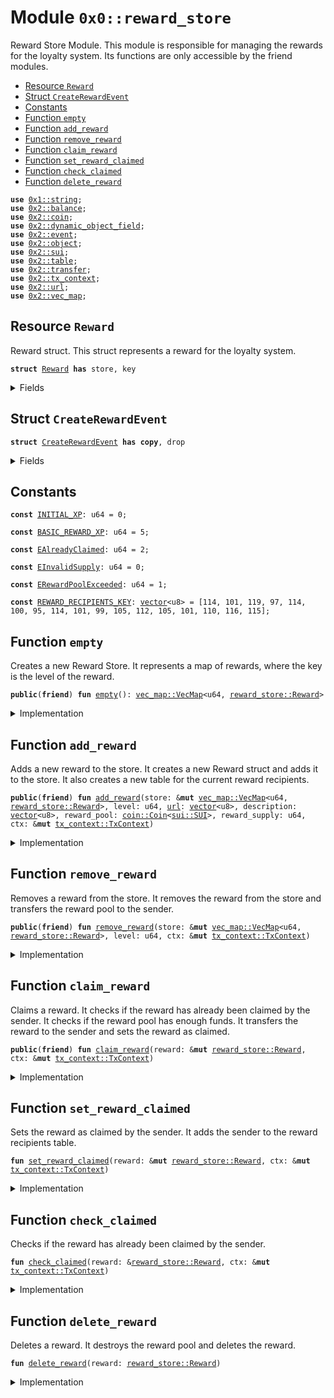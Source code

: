 
<a name="0x0_reward_store"></a>

# Module `0x0::reward_store`


Reward Store Module.
This module is responsible for managing the rewards for the loyalty system.
Its functions are only accessible by the friend modules.


-  [Resource `Reward`](#0x0_reward_store_Reward)
-  [Struct `CreateRewardEvent`](#0x0_reward_store_CreateRewardEvent)
-  [Constants](#@Constants_0)
-  [Function `empty`](#0x0_reward_store_empty)
-  [Function `add_reward`](#0x0_reward_store_add_reward)
-  [Function `remove_reward`](#0x0_reward_store_remove_reward)
-  [Function `claim_reward`](#0x0_reward_store_claim_reward)
-  [Function `set_reward_claimed`](#0x0_reward_store_set_reward_claimed)
-  [Function `check_claimed`](#0x0_reward_store_check_claimed)
-  [Function `delete_reward`](#0x0_reward_store_delete_reward)


<pre><code><b>use</b> <a href="">0x1::string</a>;
<b>use</b> <a href="">0x2::balance</a>;
<b>use</b> <a href="">0x2::coin</a>;
<b>use</b> <a href="">0x2::dynamic_object_field</a>;
<b>use</b> <a href="">0x2::event</a>;
<b>use</b> <a href="">0x2::object</a>;
<b>use</b> <a href="">0x2::sui</a>;
<b>use</b> <a href="">0x2::table</a>;
<b>use</b> <a href="">0x2::transfer</a>;
<b>use</b> <a href="">0x2::tx_context</a>;
<b>use</b> <a href="">0x2::url</a>;
<b>use</b> <a href="">0x2::vec_map</a>;
</code></pre>



<a name="0x0_reward_store_Reward"></a>

## Resource `Reward`


Reward struct.
This struct represents a reward for the loyalty system.



<pre><code><b>struct</b> <a href="reward_store.md#0x0_reward_store_Reward">Reward</a> <b>has</b> store, key
</code></pre>



<details>
<summary>Fields</summary>


<dl>
<dt>
<code>id: <a href="_UID">object::UID</a></code>
</dt>
<dd>

</dd>
<dt>
<code>level: u64</code>
</dt>
<dd>

</dd>
<dt>
<code><a href="">url</a>: <a href="_Url">url::Url</a></code>
</dt>
<dd>

</dd>
<dt>
<code>description: <a href="_String">string::String</a></code>
</dt>
<dd>

</dd>
<dt>
<code>reward_pool: <a href="_Balance">balance::Balance</a>&lt;<a href="_SUI">sui::SUI</a>&gt;</code>
</dt>
<dd>

</dd>
<dt>
<code>reward_supply: u64</code>
</dt>
<dd>

</dd>
<dt>
<code>reward_per_user: u64</code>
</dt>
<dd>

</dd>
</dl>


</details>

<a name="0x0_reward_store_CreateRewardEvent"></a>

## Struct `CreateRewardEvent`



<pre><code><b>struct</b> <a href="reward_store.md#0x0_reward_store_CreateRewardEvent">CreateRewardEvent</a> <b>has</b> <b>copy</b>, drop
</code></pre>



<details>
<summary>Fields</summary>


<dl>
<dt>
<code>reward_id: <a href="_ID">object::ID</a></code>
</dt>
<dd>
 Object ID of the Reward
</dd>
<dt>
<code>lvl: u64</code>
</dt>
<dd>
 Lvl of the Reward
</dd>
<dt>
<code>description: <a href="_String">string::String</a></code>
</dt>
<dd>
 Description of the Reward
</dd>
</dl>


</details>

<a name="@Constants_0"></a>

## Constants


<a name="0x0_reward_store_INITIAL_XP"></a>



<pre><code><b>const</b> <a href="reward_store.md#0x0_reward_store_INITIAL_XP">INITIAL_XP</a>: u64 = 0;
</code></pre>



<a name="0x0_reward_store_BASIC_REWARD_XP"></a>



<pre><code><b>const</b> <a href="reward_store.md#0x0_reward_store_BASIC_REWARD_XP">BASIC_REWARD_XP</a>: u64 = 5;
</code></pre>



<a name="0x0_reward_store_EAlreadyClaimed"></a>



<pre><code><b>const</b> <a href="reward_store.md#0x0_reward_store_EAlreadyClaimed">EAlreadyClaimed</a>: u64 = 2;
</code></pre>



<a name="0x0_reward_store_EInvalidSupply"></a>



<pre><code><b>const</b> <a href="reward_store.md#0x0_reward_store_EInvalidSupply">EInvalidSupply</a>: u64 = 0;
</code></pre>



<a name="0x0_reward_store_ERewardPoolExceeded"></a>



<pre><code><b>const</b> <a href="reward_store.md#0x0_reward_store_ERewardPoolExceeded">ERewardPoolExceeded</a>: u64 = 1;
</code></pre>



<a name="0x0_reward_store_REWARD_RECIPIENTS_KEY"></a>



<pre><code><b>const</b> <a href="reward_store.md#0x0_reward_store_REWARD_RECIPIENTS_KEY">REWARD_RECIPIENTS_KEY</a>: <a href="">vector</a>&lt;u8&gt; = [114, 101, 119, 97, 114, 100, 95, 114, 101, 99, 105, 112, 105, 101, 110, 116, 115];
</code></pre>



<a name="0x0_reward_store_empty"></a>

## Function `empty`


Creates a new Reward Store.
It represents a map of rewards, where the key is the level of the reward.



<pre><code><b>public</b>(<b>friend</b>) <b>fun</b> <a href="reward_store.md#0x0_reward_store_empty">empty</a>(): <a href="_VecMap">vec_map::VecMap</a>&lt;u64, <a href="reward_store.md#0x0_reward_store_Reward">reward_store::Reward</a>&gt;
</code></pre>



<details>
<summary>Implementation</summary>


<pre><code><b>public</b>(<b>friend</b>) <b>fun</b> <a href="reward_store.md#0x0_reward_store_empty">empty</a>(): VecMap&lt;u64, <a href="reward_store.md#0x0_reward_store_Reward">Reward</a>&gt; {
    <a href="_empty">vec_map::empty</a>&lt;u64, <a href="reward_store.md#0x0_reward_store_Reward">Reward</a>&gt;()
}
</code></pre>



</details>

<a name="0x0_reward_store_add_reward"></a>

## Function `add_reward`


Adds a new reward to the store.
It creates a new Reward struct and adds it to the store.
It also creates a new table for the current reward recipients.



<pre><code><b>public</b>(<b>friend</b>) <b>fun</b> <a href="reward_store.md#0x0_reward_store_add_reward">add_reward</a>(store: &<b>mut</b> <a href="_VecMap">vec_map::VecMap</a>&lt;u64, <a href="reward_store.md#0x0_reward_store_Reward">reward_store::Reward</a>&gt;, level: u64, <a href="">url</a>: <a href="">vector</a>&lt;u8&gt;, description: <a href="">vector</a>&lt;u8&gt;, reward_pool: <a href="_Coin">coin::Coin</a>&lt;<a href="_SUI">sui::SUI</a>&gt;, reward_supply: u64, ctx: &<b>mut</b> <a href="_TxContext">tx_context::TxContext</a>)
</code></pre>



<details>
<summary>Implementation</summary>


<pre><code><b>public</b>(<b>friend</b>) <b>fun</b> <a href="reward_store.md#0x0_reward_store_add_reward">add_reward</a>(
    store: &<b>mut</b> VecMap&lt;u64, <a href="reward_store.md#0x0_reward_store_Reward">Reward</a>&gt;,
    level: u64,
    <a href="">url</a>: <a href="">vector</a>&lt;u8&gt;,
    description: <a href="">vector</a>&lt;u8&gt;,
    reward_pool: Coin&lt;SUI&gt;,
    reward_supply: u64,
    ctx: &<b>mut</b> TxContext
) {
    <b>let</b> <a href="">balance</a> = <a href="_into_balance">coin::into_balance</a>(reward_pool);
    <b>let</b> balance_val = <a href="_value">balance::value</a>(&<a href="">balance</a>);
    <b>assert</b>!(balance_val % reward_supply == 0, <a href="reward_store.md#0x0_reward_store_EInvalidSupply">EInvalidSupply</a>);

    <b>let</b> reward = <a href="reward_store.md#0x0_reward_store_Reward">Reward</a> {
        id: <a href="_new">object::new</a>(ctx),
        level,
        <a href="">url</a>: <a href="_new_unsafe_from_bytes">url::new_unsafe_from_bytes</a>(<a href="">url</a>),
        description: <a href="_utf8">string::utf8</a>(description),
        reward_pool: <a href="">balance</a>,
        reward_supply,
        reward_per_user: balance_val / reward_supply,
    };

    emit(<a href="reward_store.md#0x0_reward_store_CreateRewardEvent">CreateRewardEvent</a> {
        reward_id: <a href="_id">object::id</a>(&reward),
        lvl: reward.level,
        description: reward.description,
    });

    dof::add(&<b>mut</b> reward.id, <a href="reward_store.md#0x0_reward_store_REWARD_RECIPIENTS_KEY">REWARD_RECIPIENTS_KEY</a>, <a href="_new">table::new</a>&lt;<b>address</b>, bool&gt;(ctx));
    <a href="_insert">vec_map::insert</a>(store, level, reward);
}
</code></pre>



</details>

<a name="0x0_reward_store_remove_reward"></a>

## Function `remove_reward`


Removes a reward from the store.
It removes the reward from the store and transfers the reward pool to the sender.



<pre><code><b>public</b>(<b>friend</b>) <b>fun</b> <a href="reward_store.md#0x0_reward_store_remove_reward">remove_reward</a>(store: &<b>mut</b> <a href="_VecMap">vec_map::VecMap</a>&lt;u64, <a href="reward_store.md#0x0_reward_store_Reward">reward_store::Reward</a>&gt;, level: u64, ctx: &<b>mut</b> <a href="_TxContext">tx_context::TxContext</a>)
</code></pre>



<details>
<summary>Implementation</summary>


<pre><code><b>public</b>(<b>friend</b>) <b>fun</b> <a href="reward_store.md#0x0_reward_store_remove_reward">remove_reward</a>(store: &<b>mut</b> VecMap&lt;u64, <a href="reward_store.md#0x0_reward_store_Reward">Reward</a>&gt;, level: u64, ctx: &<b>mut</b> TxContext) {
    <b>let</b> (_, reward) =  <a href="_remove">vec_map::remove</a>(store, &level);

    <b>let</b> sui_amt = <a href="_value">balance::value</a>(&reward.reward_pool);
    <a href="_transfer">transfer::transfer</a>(
        <a href="_take">coin::take</a>(&<b>mut</b> reward.reward_pool, sui_amt, ctx),
        <a href="_sender">tx_context::sender</a>(ctx)
    );

    <a href="reward_store.md#0x0_reward_store_delete_reward">delete_reward</a>(reward);
}
</code></pre>



</details>

<a name="0x0_reward_store_claim_reward"></a>

## Function `claim_reward`


Claims a reward.
It checks if the reward has already been claimed by the sender.
It checks if the reward pool has enough funds.
It transfers the reward to the sender and sets the reward as claimed.



<pre><code><b>public</b>(<b>friend</b>) <b>fun</b> <a href="reward_store.md#0x0_reward_store_claim_reward">claim_reward</a>(reward: &<b>mut</b> <a href="reward_store.md#0x0_reward_store_Reward">reward_store::Reward</a>, ctx: &<b>mut</b> <a href="_TxContext">tx_context::TxContext</a>)
</code></pre>



<details>
<summary>Implementation</summary>


<pre><code><b>public</b>(<b>friend</b>) <b>fun</b> <a href="reward_store.md#0x0_reward_store_claim_reward">claim_reward</a>(
    reward: &<b>mut</b> <a href="reward_store.md#0x0_reward_store_Reward">Reward</a>,
    ctx: &<b>mut</b> TxContext
) {
    <a href="reward_store.md#0x0_reward_store_check_claimed">check_claimed</a>(reward, ctx);

    <b>let</b> pool_amt = <a href="_value">balance::value</a>(&reward.reward_pool);
    <b>assert</b>!(pool_amt &gt;= reward.reward_per_user, <a href="reward_store.md#0x0_reward_store_ERewardPoolExceeded">ERewardPoolExceeded</a>);

    <a href="reward_store.md#0x0_reward_store_set_reward_claimed">set_reward_claimed</a>(reward, ctx);

    <a href="_transfer">transfer::transfer</a>(
        <a href="_take">coin::take</a>(&<b>mut</b> reward.reward_pool, reward.reward_per_user, ctx),
        <a href="_sender">tx_context::sender</a>(ctx)
    );
}
</code></pre>



</details>

<a name="0x0_reward_store_set_reward_claimed"></a>

## Function `set_reward_claimed`


Sets the reward as claimed by the sender.
It adds the sender to the reward recipients table.



<pre><code><b>fun</b> <a href="reward_store.md#0x0_reward_store_set_reward_claimed">set_reward_claimed</a>(reward: &<b>mut</b> <a href="reward_store.md#0x0_reward_store_Reward">reward_store::Reward</a>, ctx: &<b>mut</b> <a href="_TxContext">tx_context::TxContext</a>)
</code></pre>



<details>
<summary>Implementation</summary>


<pre><code><b>fun</b> <a href="reward_store.md#0x0_reward_store_set_reward_claimed">set_reward_claimed</a>(reward: &<b>mut</b> <a href="reward_store.md#0x0_reward_store_Reward">Reward</a>, ctx: &<b>mut</b> TxContext) {
    <a href="_add">table::add</a>&lt;<b>address</b>, bool&gt;(
        dof::borrow_mut(&<b>mut</b> reward.id, <a href="reward_store.md#0x0_reward_store_REWARD_RECIPIENTS_KEY">REWARD_RECIPIENTS_KEY</a>),
        <a href="_sender">tx_context::sender</a>(ctx),
        <b>true</b>
    );
}
</code></pre>



</details>

<a name="0x0_reward_store_check_claimed"></a>

## Function `check_claimed`


Checks if the reward has already been claimed by the sender.



<pre><code><b>fun</b> <a href="reward_store.md#0x0_reward_store_check_claimed">check_claimed</a>(reward: &<a href="reward_store.md#0x0_reward_store_Reward">reward_store::Reward</a>, ctx: &<b>mut</b> <a href="_TxContext">tx_context::TxContext</a>)
</code></pre>



<details>
<summary>Implementation</summary>


<pre><code><b>fun</b> <a href="reward_store.md#0x0_reward_store_check_claimed">check_claimed</a>(reward: &<a href="reward_store.md#0x0_reward_store_Reward">Reward</a>, ctx: &<b>mut</b> TxContext) {
    <b>assert</b>!(
        !<a href="_contains">table::contains</a>&lt;<b>address</b>, bool&gt;(
            dof::borrow(&reward.id, <a href="reward_store.md#0x0_reward_store_REWARD_RECIPIENTS_KEY">REWARD_RECIPIENTS_KEY</a>),
            <a href="_sender">tx_context::sender</a>(ctx)
        ),
        <a href="reward_store.md#0x0_reward_store_EAlreadyClaimed">EAlreadyClaimed</a>
    );
}
</code></pre>



</details>

<a name="0x0_reward_store_delete_reward"></a>

## Function `delete_reward`


Deletes a reward.
It destroys the reward pool and deletes the reward.



<pre><code><b>fun</b> <a href="reward_store.md#0x0_reward_store_delete_reward">delete_reward</a>(reward: <a href="reward_store.md#0x0_reward_store_Reward">reward_store::Reward</a>)
</code></pre>



<details>
<summary>Implementation</summary>


<pre><code><b>fun</b> <a href="reward_store.md#0x0_reward_store_delete_reward">delete_reward</a>(reward: <a href="reward_store.md#0x0_reward_store_Reward">Reward</a>) {
    <b>let</b> <a href="reward_store.md#0x0_reward_store_Reward">Reward</a> {
        id,
        description:_,
        level:_,
        <a href="">url</a>:_,
        reward_pool,
        reward_supply:_,
        reward_per_user:_,
    } = reward;
    <a href="_destroy_zero">balance::destroy_zero</a>(reward_pool);
    <a href="_delete">object::delete</a>(id);
}
</code></pre>



</details>
